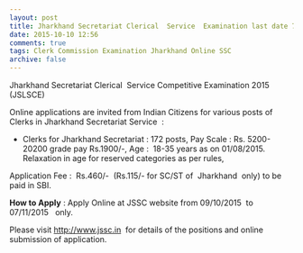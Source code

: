 ```yaml
---
layout: post
title: Jharkhand Secretariat Clerical  Service  Examination last date 7th Nov-2015   
date: 2015-10-10 12:56
comments: true
tags: Clerk Commission Examination Jharkhand Online SSC 
archive: false
---
```

Jharkhand Secretariat Clerical  Service Competitive Examination 2015  (JSLSCE)

Online applications are invited from Indian Citizens for various posts of Clerks in Jharkhand Secretariat Service  :

- Clerks for Jharkhand Secretariat : 172 posts, Pay Scale : Rs. 5200-20200 grade pay Rs.1900/-, Age :  18-35 years as on 01/08/2015. Relaxation in age for reserved categories as per rules,


Application Fee :  Rs.460/-  (Rs.115/- for SC/ST of  Jharkhand  only) to be paid in SBI.

**How to Apply** : Apply Online at JSSC website from 09/10/2015  to 07/11/2015   only.


Please visit <http://www.jssc.in>  for details of the positions and online submission of application. 




